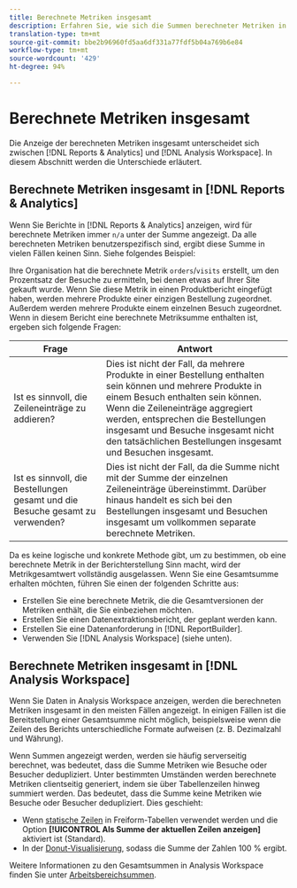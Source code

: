 ```yaml
---
title: Berechnete Metriken insgesamt
description: Erfahren Sie, wie sich die Summen berechneter Metriken in Analytics-Werkzeugen unterscheiden.
translation-type: tm+mt
source-git-commit: bbe2b96960fd5aa6df331a77fdf5b04a769b6e84
workflow-type: tm+mt
source-wordcount: '429'
ht-degree: 94%

---
```



# Berechnete Metriken insgesamt

Die Anzeige der berechneten Metriken insgesamt unterscheidet sich zwischen [!DNL Reports & Analytics] und [!DNL Analysis Workspace]. In diesem Abschnitt werden die Unterschiede erläutert.

## Berechnete Metriken insgesamt in [!DNL Reports & Analytics]

Wenn Sie Berichte in [!DNL Reports & Analytics] anzeigen, wird für berechnete Metriken immer `n/a` unter der Summe angezeigt. Da alle berechneten Metriken benutzerspezifisch sind, ergibt diese Summe in vielen Fällen keinen Sinn. Siehe folgendes Beispiel:

Ihre Organisation hat die berechnete Metrik `orders`/`visits` erstellt, um den Prozentsatz der Besuche zu ermitteln, bei denen etwas auf Ihrer Site gekauft wurde. Wenn Sie diese Metrik in einen Produktbericht eingefügt haben, werden mehrere Produkte einer einzigen Bestellung zugeordnet. Außerdem werden mehrere Produkte einem einzelnen Besuch zugeordnet. Wenn in diesem Bericht eine berechnete Metriksumme enthalten ist, ergeben sich folgende Fragen:

| Frage | Antwort |
|---|---|
| Ist es sinnvoll, die Zeileneinträge zu addieren? | Dies ist nicht der Fall, da mehrere Produkte in einer Bestellung enthalten sein können und mehrere Produkte in einem Besuch enthalten sein können. Wenn die Zeileneinträge aggregiert werden, entsprechen die Bestellungen insgesamt und Besuche insgesamt nicht den tatsächlichen Bestellungen insgesamt und Besuchen insgesamt. |
| Ist es sinnvoll, die Bestellungen gesamt und die Besuche gesamt zu verwenden? | Dies ist nicht der Fall, da die Summe nicht mit der Summe der einzelnen Zeileneinträge übereinstimmt. Darüber hinaus handelt es sich bei den Bestellungen insgesamt und Besuchen insgesamt um vollkommen separate berechnete Metriken. |

Da es keine logische und konkrete Methode gibt, um zu bestimmen, ob eine berechnete Metrik in der Berichterstellung Sinn macht, wird der Metrikgesamtwert vollständig ausgelassen. Wenn Sie eine Gesamtsumme erhalten möchten, führen Sie einen der folgenden Schritte aus:

* Erstellen Sie eine berechnete Metrik, die die Gesamtversionen der Metriken enthält, die Sie einbeziehen möchten.
* Erstellen Sie einen Datenextraktionsbericht, der geplant werden kann.
* Erstellen Sie eine Datenanforderung in [!DNL ReportBuilder].
* Verwenden Sie [!DNL Analysis Workspace] (siehe unten).

## Berechnete Metriken insgesamt in [!DNL Analysis Workspace]

Wenn Sie Daten in Analysis Workspace anzeigen, werden die berechneten Metriken insgesamt in den meisten Fällen angezeigt. In einigen Fällen ist die Bereitstellung einer Gesamtsumme nicht möglich, beispielsweise wenn die Zeilen des Berichts unterschiedliche Formate aufweisen (z. B. Dezimalzahl und Währung).

Wenn Summen angezeigt werden, werden sie häufig serverseitig berechnet, was bedeutet, dass die Summe Metriken wie Besuche oder Besucher dedupliziert. Unter bestimmten Umständen werden berechnete Metriken clientseitig generiert, indem sie über Tabellenzeilen hinweg summiert werden. Das bedeutet, dass die Summe keine Metriken wie Besuche oder Besucher dedupliziert. Dies geschieht:

* Wenn [statische Zeilen](/help/analyze/analysis-workspace/visualizations/freeform-table/column-row-settings/manual-vs-dynamic-rows.md) in Freiform-Tabellen verwendet werden und die Option **[!UICONTROL Als Summe der aktuellen Zeilen anzeigen]** aktiviert ist (Standard).
* In der [Donut-Visualisierung](/help/analyze/analysis-workspace/visualizations/donut.md), sodass die Summe der Zahlen 100 % ergibt.

Weitere Informationen zu den Gesamtsummen in Analysis Workspace finden Sie unter [Arbeitsbereichsummen](https://experienceleague.adobe.com/docs/analytics/analyze/analysis-workspace/visualizations/freeform-table/workspace-totals.html?lang=en#static-row-total).

